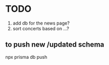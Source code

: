 # TODO

1. add db for the news page?
2. sort concerts based on ...?

## to push new /updated schema
npx prisma db push
